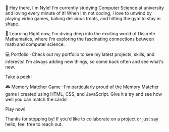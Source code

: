 👋 Hey there, I'm Nyle!
I'm currently studying Computer Science at university and loving every minute of it! When I'm not coding, I love to unwind by playing video games, baking delicious treats, and hitting the gym to stay in shape.

🌱 Learning
Right now, I'm diving deep into the exciting world of Discrete Mathematics, where I'm exploring the fascinating connections between math and computer science.

💻 Portfolio
-Check out my portfolio to see my latest projects, skills, and interests! I'm always adding new things, so come back often and see what's new.

Take a peek!

🎮 Memory Matcher Game
-I'm particularly proud of the Memory Matcher game I created using HTML, CSS, and JavaScript. Give it a try and see how well you can match the cards!

Play now!

Thanks for stopping by! If you'd like to collaborate on a project or just say hello, feel free to reach out.
